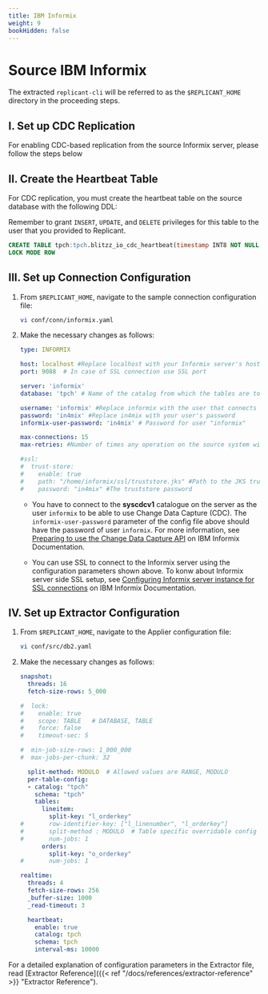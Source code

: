 ```yaml
---
title: IBM Informix
weight: 9
bookHidden: false
---
```


# Source IBM Informix

The extracted `replicant-cli` will be referred to as the `$REPLICANT_HOME` directory in the proceeding steps.

## I. Set up CDC Replication

For enabling CDC-based replication from the source Informix server, please follow the steps below

## II. Create the Heartbeat Table

For CDC replication, you must create the heartbeat table on the source database with the following DDL:

Remember to grant `INSERT`, `UPDATE`, and `DELETE` privileges for this table to the user that you provided to Replicant.

```SQL
CREATE TABLE tpch:tpch.blitzz_io_cdc_heartbeat(timestamp INT8 NOT NULL, PRIMARY KEY(timestamp) CONSTRAINT cdc_heartbeat_id_repl1_repl1) 
LOCK MODE ROW
```

## III. Set up Connection Configuration

1. From `$REPLICANT_HOME`, navigate to the sample connection configuration file:

   ```BASH
   vi conf/conn/informix.yaml
   ```

2. Make the necessary changes as follows:
    
    ```YAML
    type: INFORMIX

    host: localhost #Replace localhost with your Informix server's hostname
    port: 9088  # In case of SSL connection use SSL port

    server: 'informix'
    database: 'tpch' # Name of the catalog from which the tables are to be replicated

    username: 'informix' #Replace informix with the user that connects to your Informix server
    password: 'in4mix' #Replace in4mix with your user's password 
    informix-user-password: 'in4mix' # Password for user "informix"

    max-connections: 15
    max-retries: #Number of times any operation on the source system will be re-attempted on failures.

    #ssl:
    #  trust-store: 
    #    enable: true
    #    path: "/home/informix/ssl/truststore.jks" #Path to the JKS truststore containing the trust certificate of the Informix server
    #    password: "in4mix" #The truststore password
    ```
    - You have to connect to the **syscdcv1** catalogue on the server as the user `informix` to be able to use Change Data Capture (CDC). The `informix-user-password` parameter of the config file above should have the password of user `informix`. For more information, see [Preparing to use the Change Data Capture API](https://www.ibm.com/docs/en/informix-servers/14.10?topic=api-preparing-use-change-data-capture) on IBM Informix Documentation.

    - You can use SSL to connect to the Informix server using the configuration parameters shown above. To konw about Informix server side SSL setup, see [Configuring Informix server instance for SSL connections](https://www.ibm.com/docs/en/informix-servers/14.10?topic=protocol-configuring-server-instance-secure-sockets-layer-connections) on IBM Informix Documentation.

## IV. Set up Extractor Configuration

1. From `$REPLICANT_HOME`, navigate to the Applier configuration file:
   ```BASH
   vi conf/src/db2.yaml
   ```
2. Make the necessary changes as follows:

    ```YAML
    snapshot:
      threads: 16
      fetch-size-rows: 5_000

    #  lock:
    #    enable: true
    #    scope: TABLE   # DATABASE, TABLE
    #    force: false
    #    timeout-sec: 5

    #  min-job-size-rows: 1_000_000
    #  max-jobs-per-chunk: 32

      split-method: MODULO  # Allowed values are RANGE, MODULO
      per-table-config:
      - catalog: "tpch"
        schema: "tpch"
        tables:
          lineitem:
            split-key: "l_orderkey"
    #       row-identifier-key: ["l_linenumber", "l_orderkey"]
    #       split-method : MODULO  # Table specific overridable config : allowed values are RANGE, MODULO
    #       num-jobs: 1
          orders:
            split-key: "o_orderkey"
    #       num-jobs: 1

    realtime:
      threads: 4 
      fetch-size-rows: 256
      _buffer-size: 1000
      _read-timeout: 3

      heartbeat:
        enable: true
        catalog: tpch
        schema: tpch
        interval-ms: 10000 
    ```

For a detailed explanation of configuration parameters in the Extractor file, read [Extractor Reference]({{< ref "/docs/references/extractor-reference" >}} "Extractor Reference").
